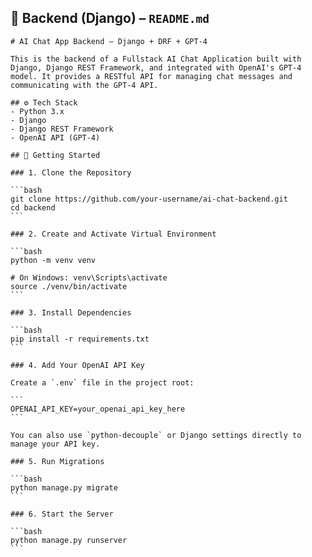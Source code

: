 

## 🐍 **Backend (Django) – `README.md`**

````text
# AI Chat App Backend – Django + DRF + GPT-4

This is the backend of a Fullstack AI Chat Application built with Django, Django REST Framework, and integrated with OpenAI's GPT-4 model. It provides a RESTful API for managing chat messages and communicating with the GPT-4 API.

## ⚙️ Tech Stack
- Python 3.x
- Django
- Django REST Framework
- OpenAI API (GPT-4)

## 🚀 Getting Started

### 1. Clone the Repository

```bash
git clone https://github.com/your-username/ai-chat-backend.git
cd backend
```

### 2. Create and Activate Virtual Environment

```bash
python -m venv venv

# On Windows: venv\Scripts\activate
source ./venv/bin/activate
```

### 3. Install Dependencies

```bash
pip install -r requirements.txt
```

### 4. Add Your OpenAI API Key

Create a `.env` file in the project root:

```
OPENAI_API_KEY=your_openai_api_key_here
```

You can also use `python-decouple` or Django settings directly to manage your API key.

### 5. Run Migrations

```bash
python manage.py migrate
```

### 6. Start the Server

```bash
python manage.py runserver
```
